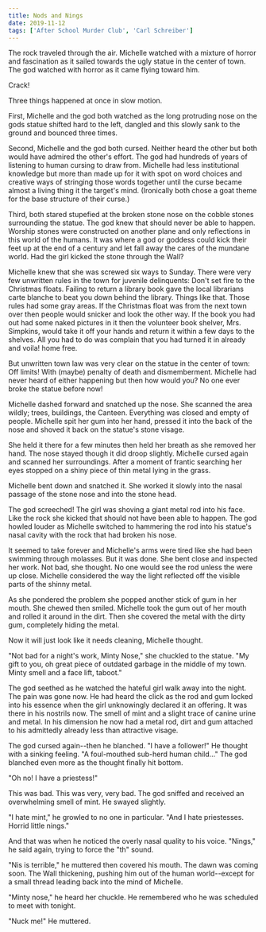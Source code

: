 ```yaml
---
title: Nods and Nings
date: 2019-11-12
tags: ['After School Murder Club', 'Carl Schreiber']
---
```


The rock traveled through the air. Michelle watched with a mixture of horror and fascination as it sailed towards the ugly statue in the center of town. The god watched with horror as it came flying toward him.

Crack!

Three things happened at once in slow motion.

First, Michelle and the god both watched as the long protruding nose on the gods statue shifted hard to the left, dangled and this slowly sank to the ground and bounced three times.

Second, Michelle and the god both cursed. Neither heard the other but both would have admired the other's effort. The god had hundreds of years of listening to human cursing to draw from. Michelle had less institutional knowledge but more than made up for it with spot on word choices and creative ways of stringing those words together until the curse became almost a living thing it the target's mind. (Ironically both chose a goat theme for the base structure of their curse.)

Third, both stared stupefied at the broken stone nose on the cobble stones surrounding the statue. The god knew that should never be able to happen. Worship stones were constructed on another plane and only reflections in this world of the humans. It was where a god or goddess could kick their feet up at the end of a century and let fall away the cares of the mundane world. Had the girl kicked the stone through the Wall?

Michelle knew that she was screwed six ways to Sunday. There were very few unwritten rules in the town for juvenile delinquents: Don't set fire to the Christmas floats. Failing to return a library book gave the local librarians carte blanche to beat you down behind the library. Things like that. Those rules had some gray areas. If the Christmas float was from the next town over then people would snicker and look the other way. If the book you had out had some naked pictures in it then the volunteer book shelver, Mrs. Simpkins, would take it off your hands and return it within a few days to the shelves. All you had to do was complain that you had turned it in already and voila! home free.

But unwritten town law was very clear on the statue in the center of town: Off limits! With (maybe) penalty of death and dismemberment. Michelle had never heard of either happening but then how would you? No one ever broke the statue before now!

Michelle dashed forward and snatched up the nose. She scanned the area wildly; trees, buildings, the Canteen. Everything was closed and empty of people. Michelle spit her gum into her hand, pressed it into the back of the nose and shoved it back on the statue's stone visage.

She held it there for a few minutes then held her breath as she removed her hand. The nose stayed though it did droop slightly. Michelle cursed again and scanned her surroundings. After a moment of frantic searching her eyes stopped on a shiny piece of thin metal lying in the grass.

Michelle bent down and snatched it. She worked it slowly into the nasal passage of the stone nose and into the stone head.

The god screeched! The girl was shoving a giant metal rod into his face. Like the rock she kicked that should not have been able to happen. The god howled louder as Michelle switched to hammering the rod into his statue's nasal cavity with the rock that had broken his nose.

It seemed to take forever and Michelle's arms were tired like she had been swimming through molasses. But it was done. She bent close and inspected her work. Not bad, she thought. No one would see the rod unless the were up close. Michelle considered the way the light reflected off the visible parts of the shinny metal.

As she pondered the problem she popped another stick of gum in her mouth. She chewed then smiled. Michelle took the gum out of her mouth and rolled it around in the dirt. Then she covered the metal with the dirty gum, completely hiding the metal.

Now it will just look like it needs cleaning, Michelle thought.

"Not bad for a night's work, Minty Nose," she chuckled to the statue. "My gift to you, oh great piece of outdated garbage in the middle of my town. Minty smell and a face lift, taboot."

The god seethed as he watched the hateful girl walk away into the night. The pain was gone now. He had heard the click as the rod and gum locked into his essence when the girl unknowingly declared it an offering. It was there in his nostrils now. The smell of mint and a slight trace of canine urine and metal. In his dimension he now had a metal rod, dirt and gum attached to his admittedly already less than attractive visage.

The god cursed again--then he blanched. "I have a follower!" He thought with a sinking feeling. "A foul-mouthed sub-herd human child..." The god blanched even more as the thought finally hit bottom.

"Oh no! I have a priestess!"

This was bad. This was very, very bad. The god sniffed and received an overwhelming smell of mint. He swayed slightly.

"I hate mint," he growled to no one in particular. "And I hate priestesses. Horrid little nings."

And that was when he noticed the overly nasal quality to his voice. "Nings," he said again, trying to force the "th" sound.

"Nis is terrible," he muttered then covered his mouth. The dawn was coming soon. The Wall thickening, pushing him out of the human world--except for a small thread leading back into the mind of Michelle.

"Minty nose," he heard her chuckle. He remembered who he was scheduled to meet with tonight.

"Nuck me!" He muttered.
